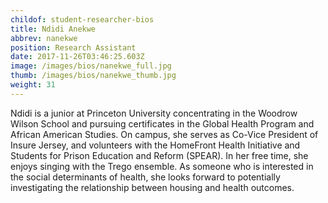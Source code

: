 ```yaml
---
childof: student-researcher-bios
title: Ndidi Anekwe  
abbrev: nanekwe
position: Research Assistant
date: 2017-11-26T03:46:25.603Z
image: /images/bios/nanekwe_full.jpg
thumb: /images/bios/nanekwe_thumb.jpg
weight: 31
---
```

Ndidi is a junior at Princeton University concentrating in the Woodrow Wilson School and pursuing certificates in the Global Health Program and African American Studies. On campus, she serves as Co-Vice President of Insure Jersey, and volunteers with the HomeFront Health Initiative and Students for Prison Education and Reform (SPEAR). In her free time, she enjoys singing with the Trego ensemble. As someone who is interested in the social determinants of health, she looks forward to potentially investigating the relationship between housing and health outcomes.

